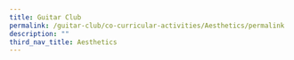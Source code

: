 ```yaml
---
title: Guitar Club
permalink: /guitar-club/co-curricular-activities/Aesthetics/permalink
description: ""
third_nav_title: Aesthetics
---
```

